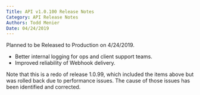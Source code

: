 ```yaml
---
Title: API v1.0.100 Release Notes
Category: API Release Notes
Authors: Todd Menier
Date: 04/24/2019
---
```


Planned to be Released to Production on 4/24/2019.

- Better internal logging for ops and client support teams.
- Improved reliability of Webhook delivery.

Note that this is a redo of release 1.0.99, which included the items above but was rolled back due to performance issues. The cause of those issues has been identified and corrected.
